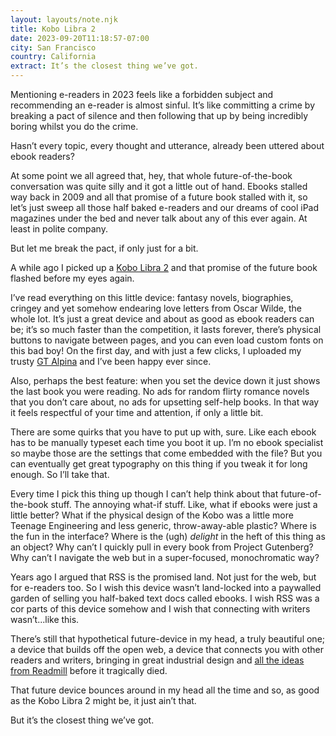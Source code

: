 ```yaml
---
layout: layouts/note.njk
title: Kobo Libra 2
date: 2023-09-20T11:18:57-07:00
city: San Francisco
country: California
extract: It’s the closest thing we’ve got.
---
```


Mentioning e-readers in 2023 feels like a forbidden subject and recommending an e-reader is almost sinful. It’s like committing a crime by breaking a pact of silence and then following that up by being incredibly boring whilst you do the crime.

Hasn’t every topic, every thought and utterance, already been uttered about ebook readers?

At some point we all agreed that, hey, that whole future-of-the-book conversation was quite silly and it got a little out of hand. Ebooks stalled way back in 2009 and all that promise of a future book stalled with it, so let’s just sweep all those half baked e-readers and our dreams of cool iPad magazines under the bed and never talk about any of this ever again. At least in polite company.

But let me break the pact, if only just for a bit.

A while ago I picked up a [Kobo Libra 2](https://uk.kobobooks.com/collections/ereaders/products/kobo-libra-2) and that promise of the future book flashed before my eyes again.

I’ve read everything on this little device: fantasy novels, biographies, cringey and yet somehow endearing love letters from Oscar Wilde, the whole lot. It’s just a great device and about as good as ebook readers can be; it’s so much faster than the competition, it lasts forever, there’s physical buttons to navigate between pages, and you can even load custom fonts on this bad boy! On the first day, and with just a few clicks, I uploaded my trusty [GT Alpina](https://www.gt-alpina.com/) and I’ve been happy ever since.

Also, perhaps the best feature: when you set the device down it just shows the last book you were reading. No ads for random flirty romance novels that you don’t care about, no ads for upsetting self-help books. In that way it feels respectful of your time and attention, if only a little bit.

There are some quirks that you have to put up with, sure. Like each ebook has to be manually typeset each time you boot it up. I’m no ebook specialist so maybe those are the settings that come embedded with the file? But you can eventually get great typography on this thing if you tweak it for long enough. So I’ll take that.

Every time I pick this thing up though I can’t help think about that future-of-the-book stuff. The annoying what-if stuff. Like, what if ebooks were just a little better? What if the physical design of the Kobo was a little more Teenage Engineering and less generic, throw-away-able plastic? Where is the fun in the interface? Where is the (ugh) _delight_ in the heft of this thing as an object? Why can’t I quickly pull in every book from Project Gutenberg? Why can’t I navigate the web but in a super-focused, monochromatic way?

Years ago I argued that RSS is the promised land. Not just for the web, but for e-readers too. So I wish this device wasn’t land-locked into a paywalled garden of selling you half-baked text docs called ebooks. I wish RSS was a cor parts of this device somehow and I wish that connecting with writers wasn’t...like this.

There’s still that hypothetical future-device in my head, a truly beautiful one; a device that builds off the open web, a device that connects you with other readers and writers, bringing in great industrial design and [all the ideas from Readmill](https://medium.com/digital-humanities/readmill-a-review-c7936e96bbac) before it tragically died.

That future device bounces around in my head all the time and so, as good as the Kobo Libra 2 might be, it just ain’t that.

But it’s the closest thing we’ve got.
